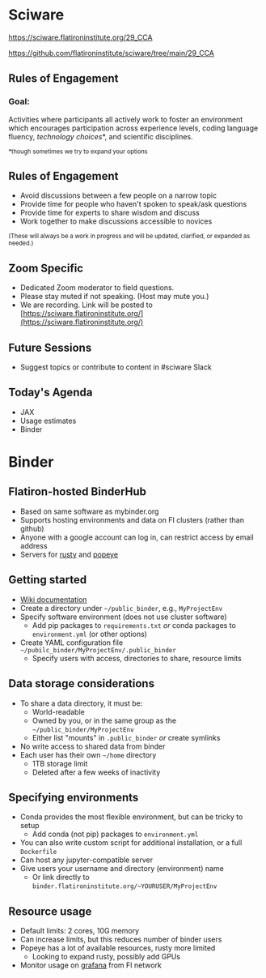 # Sciware

https://sciware.flatironinstitute.org/29_CCA

https://github.com/flatironinstitute/sciware/tree/main/29_CCA


## Rules of Engagement

### Goal:

Activities where participants all actively work to foster an environment which encourages participation across experience levels, coding language fluency, *technology choices*\*, and scientific disciplines.

<small>\*though sometimes we try to expand your options</small>


## Rules of Engagement

- Avoid discussions between a few people on a narrow topic
- Provide time for people who haven't spoken to speak/ask questions
- Provide time for experts to share wisdom and discuss
- Work together to make discussions accessible to novices

<small>
(These will always be a work in progress and will be updated, clarified, or expanded as needed.)
</small>


## Zoom Specific

- Dedicated Zoom moderator to field questions.
- Please stay muted if not speaking. (Host may mute you.)
- We are recording. Link will be posted to [https://sciware.flatironinstitute.org/](https://sciware.flatironinstitute.org/)


## Future Sessions

- Suggest topics or contribute to content in #sciware Slack


## Today's Agenda

- JAX
- Usage estimates
- Binder



# Binder


## Flatiron-hosted BinderHub

- Based on same software as mybinder.org
- Supports hosting environments and data on FI clusters (rather than github)
- Anyone with a google account can log in, can restrict access by email address
- Servers for [rusty](binder.flatironinstitute.org) and [popeye](sdsc-binder.flatironinstitute.org)


## Getting started

- [Wiki documentation](https://wiki.flatironinstitute.org/SCC/BinderHub)
- Create a directory under `~/public_binder`, e.g., `MyProjectEnv`
- Specify software environment (does not use cluster software)
   - Add pip packages to `requirements.txt` *or* conda packages to `environment.yml` (or other options)
- Create YAML configuration file `~/pubilc_binder/MyProjectEnv/.public_binder`
   - Specify users with access, directories to share, resource limits


## Data storage considerations

- To share a data directory, it must be:
   - World-readable
   - Owned by you, or in the same group as the `~/public_binder/MyProjectEnv`
   - Either list "mounts" in `.public_binder` *or* create symlinks
- No write access to shared data from binder
- Each user has their own `~/home` directory
   - 1TB storage limit
   - Deleted after a few weeks of inactivity


## Specifying environments

- Conda provides the most flexible environment, but can be tricky to setup
   - Add conda (not pip) packages to `environment.yml`
- You can also write custom script for additional installation, or a full `Dockerfile`
- Can host any jupyter-compatible server
- Give users your username and directory (environment) name
   - Or link directly to `binder.flatironinstitute.org/~YOURUSER/MyProjectEnv`


## Resource usage

- Default limits: 2 cores, 10G memory
- Can increase limits, but this reduces number of binder users
- Popeye has a lot of available resources, rusty more limited
   - Looking to expand rusty, possibly add GPUs
- Monitor usage on [grafana](https://grafana.flatironinstitute.org/d/KqB4-8OZk/binder) from FI network
